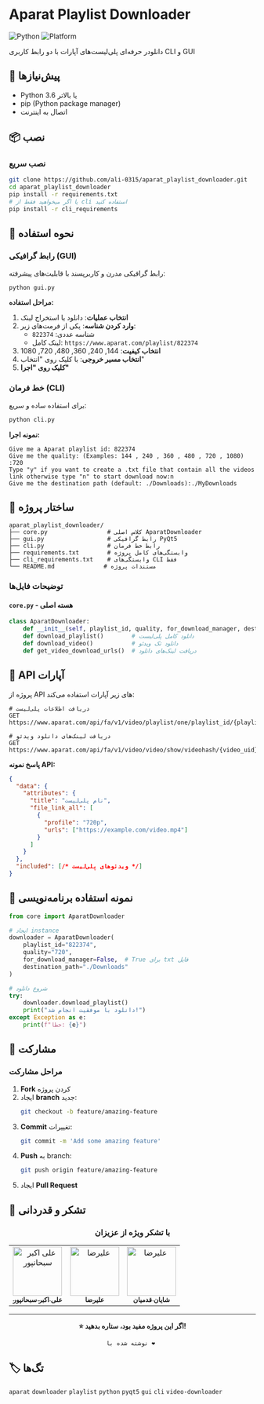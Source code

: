 # Aparat Playlist Downloader

![Python](https://img.shields.io/badge/Python-3.6+-blue.svg)
![Platform](https://img.shields.io/badge/Platform-Windows%20|%20Linux%20|%20macOS-lightgrey.svg)

دانلودر حرفه‌ای پلی‌لیست‌های آپارات با دو رابط کاربری CLI و GUI


## 🔧 پیش‌نیازها

- Python 3.6 یا بالاتر
- pip (Python package manager)
- اتصال به اینترنت

## 📦 نصب

### نصب سریع

```bash
git clone https://github.com/ali-0315/aparat_playlist_downloader.git
cd aparat_playlist_downloader
pip install -r requirements.txt
# یا اگر میخواهید فقط از cli استفاده کنید
pip install -r cli_requirements
```

## 🚀 نحوه استفاده

### رابط گرافیکی (GUI)

رابط گرافیکی مدرن و کاربرپسند با قابلیت‌های پیشرفته:

```bash
python gui.py
```

**مراحل استفاده:**
1. **انتخاب عملیات**: دانلود یا استخراج لینک
2. **وارد کردن شناسه**: یکی از فرمت‌های زیر:
   - شناسه عددی: `822374`
   - لینک کامل: `https://www.aparat.com/playlist/822374`
3. **انتخاب کیفیت**: 144, 240, 360, 480, 720, 1080
4. **انتخاب مسیر خروجی**: با کلیک روی "انتخاب"
5. **کلیک روی "اجرا"**

### خط فرمان (CLI)

برای استفاده ساده و سریع:

```bash
python cli.py
```

**نمونه اجرا:**
```
Give me a Aparat playlist id: 822374
Give me the quality: (Examples: 144 , 240 , 360 , 480 , 720 , 1080) :720
Type "y" if you want to create a .txt file that contain all the videos link otherwise type "n" to start download now:n
Give me the destination path (default: ./Downloads):./MyDownloads
```

## 📁 ساختار پروژه

```
aparat_playlist_downloader/
├── core.py                 # کلاس اصلی AparatDownloader
├── gui.py                  # رابط گرافیکی PyQt5
├── cli.py                  # رابط خط فرمان
├── requirements.txt        # وابستگی‌های کامل پروژه
├── cli_requirements.txt    # وابستگی‌های CLI فقط
└── README.md              # مستندات پروژه
```

### توضیحات فایل‌ها

#### `core.py` - هسته اصلی
```python
class AparatDownloader:
    def __init__(self, playlist_id, quality, for_download_manager, destination_path)
    def download_playlist()        # دانلود کامل پلی‌لیست
    def download_video()           # دانلود تک ویدئو
    def get_video_download_urls()  # دریافت لینک‌های دانلود
```

## 🔌 API آپارات

پروژه از API های زیر آپارات استفاده می‌کند:

```
# دریافت اطلاعات پلی‌لیست
GET https://www.aparat.com/api/fa/v1/video/playlist/one/playlist_id/{playlist_id}

# دریافت لینک‌های دانلود ویدئو
GET https://www.aparat.com/api/fa/v1/video/video/show/videohash/{video_uid}
```

**پاسخ نمونه API:**
```json
{
  "data": {
    "attributes": {
      "title": "نام پلی‌لیست",
      "file_link_all": [
        {
          "profile": "720p",
          "urls": ["https://example.com/video.mp4"]
        }
      ]
    }
  },
  "included": [/* ویدئوهای پلی‌لیست */]
}
```

## 🔄 نمونه استفاده برنامه‌نویسی

```python
from core import AparatDownloader

# ایجاد instance
downloader = AparatDownloader(
    playlist_id="822374",
    quality="720",
    for_download_manager=False,  # True برای txt فایل
    destination_path="./Downloads"
)

# شروع دانلود
try:
    downloader.download_playlist()
    print("دانلود با موفقیت انجام شد!")
except Exception as e:
    print(f"خطا: {e}")
```

## 🤝 مشارکت

### مراحل مشارکت

1. **Fork** کردن پروژه
2. ایجاد **branch** جدید:
   ```bash
   git checkout -b feature/amazing-feature
   ```
3. **Commit** تغییرات:
   ```bash
   git commit -m 'Add some amazing feature'
   ```
4. **Push** به branch:
   ```bash
   git push origin feature/amazing-feature
   ```
5. ایجاد **Pull Request**

## 🙏 تشکر و قدردانی
<div align="center">
  <h3>با تشکر ویژه از عزیزان</h3>
  <table>
    <tr>
      <td align="center">
        <a href="https://github.com/AliAkbarSobhanpour">
          <img src="https://github.com/AliAkbarSobhanpour.png" width="100px;" alt="علی اکبر سبحانپور"/>
          <br />
          <sub><b>علی اکبر سبحانپور</b></sub>
        </a>
      </td>
      <td align="center">
        <a href="https://github.com/AlirezaSakhtemanian">
          <img src="https://github.com/AlirezaSakhtemanian.png" width="100px;" alt="علیرضا"/>
          <br />
          <sub><b>علیرضا</b></sub>
<td align="center">
        <a href="https://github.com/shayanghad0">
          <img src="https://github.com/shayanghad0.png" width="100px;" alt="علیرضا"/>
          <br />
          <sub><b>شایان قدمیان</b></sub>
        </a>
      </td>
    </tr>
  </table>
</div>

---

<div align="center">

**⭐ اگر این پروژه مفید بود، ستاره بدهید!**

`نوشته شده با ❤️ `

</div>

## 🏷️ تگ‌ها

`aparat` `downloader` `playlist` `python` `pyqt5` `gui` `cli` `video-downloader`